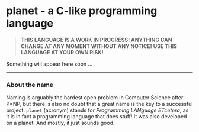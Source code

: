 # planet - a C-like programming language

> **THIS LANGUAGE IS A WORK IN PROGRESS! ANYTHING CAN CHANGE AT ANY MOMENT WITHOUT ANY NOTICE! USE THIS LANGUAGE AT YOUR OWN RISK!**

Something will appear here soon ...

****

### About the name

Naming is arguably the hardest open problem in Computer Science after P=NP, but there is also no doubt that a great name is the key to a successful project. `planet` (acronym) stands for *Programming LANguage ETcetera*, as it is in fact a programming language that does stuff! It was also developed on a planet. And mostly, it just sounds good.
